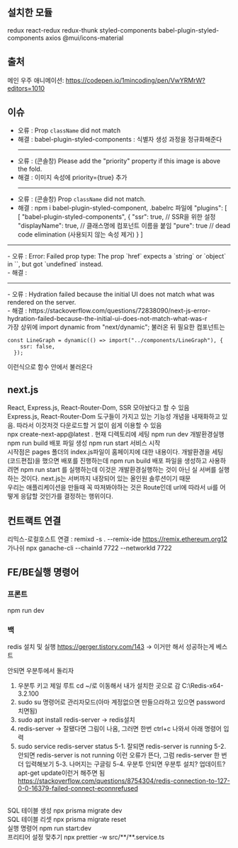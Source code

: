 ## 설치한 모듈

redux
react-redux
redux-thunk
styled-components
babel-plugin-styled-components
axios
@mui/icons-material

## 출처

메인 우주 애니메이션: https://codepen.io/1mincoding/pen/VwYRMrW?editors=1010

## 이슈

- 오류 : Prop `className` did not match
  <br>
- 해결 : babel-plugin-styled-components : 식별자 생성 과정을 정규화해준다
  <hr>
- 오류 : (콘솔창) Please add the "priority" property if this image is above the fold.
  <br>
- 해결 : 이미지 속성에 priority={true} 추가
  <hr>
- 오류 : (콘솔창) Prop `className` did not match.
- 해결 : npm i babel-plugin-styled-component, .babelrc 파일에 "plugins": [
[
"babel-plugin-styled-components",
{
"ssr": true, // SSR을 위한 설정
"displayName": true, // 클래스명에 컴포넌트 이름을 붙임
"pure": true // dead code elimination (사용되지 않는 속성 제거)
}
]
<hr>
- 오류 : Error: Failed prop type: The prop `href` expects a `string` or `object` in `<Link>`, but got `undefined` instead.
  <br>
- 해결 :
<hr>
- 오류 : Hydration failed because the initial UI does not match what was rendered on the server.
  <br>
- 해결 : https://stackoverflow.com/questions/72838090/next-js-error-hydration-failed-because-the-initial-ui-does-not-match-what-was-r
  <br>
  가장 상위에 import dynamic from "next/dynamic"; 불러온 뒤 필요한 컴포넌트는

```
const LineGraph = dynamic(() => import("../components/LineGraph"), {
    ssr: false,
  });
```

이런식으로 함수 안에서 불러온다

## next.js

React, Express.js, React-Router-Dom, SSR 모아놨다고 할 수 있음  
Express.js, React-Router-Dom 도구들이 가지고 있는 기능성 개념을 내재화하고 있음. 따라서 이것저것 다운로드할 거 없이 쉽게 이용할 수 있음
<br>
npx create-next-app@latest . 현재 디렉토리에 세팅
npm run dev 개발환경실행
npm run build 배포 파일 생성
npm run start 서비스 시작
<br>
시작점은 pages 폴더의 index.js파일이 홈페이지에 대한 내용이다.
개발환경을 세팅(코드편집)을 했으면 배포를 진행하는데
npm run build 배포 파일을 생성하고 사용하려면
npm run start 를 실행하는데 이것은 개발환경실행하는 것이 아닌 실 서버를 실행하는 것이다. next.js는 서버까지 내장되어 있는 올인원 솔루션이기 때문
<br>
우리는 애플리케이션을 만들때 꼭 따져봐야하는 것은 Route인데 url에 따라서 ui를 어떻게 응답할 것인가를 결정하는 행위이다.

## 컨트랙트 연결

리믹스-로컬호스트 연결 : remixd -s . --remix-ide https://remix.ethereum.org12
<br>
가나쉬 npx ganache-cli --chainId 7722 --networkId 7722
<br>

## FE/BE실행 명령어

### 프론트

npm run dev

### 백

redis 설치 및 실행
https://gerger.tistory.com/143 -> 이거만 해서 성공하는게 베스트

안되면 우분투에서 돌리자
1. 우분투 키고 제일 루트 cd ~/로 이동해서 내가 설치한 곳으로 감 C:\Redis-x64-3.2.100
2. sudo su 명령어로 관리자모드(아마 계정없으면 만들으라하고 있으면 password치면됨)
3. sudo apt install redis-server  -> redis설치
4. redis-server -> 잘됐다면 그림이 나옴, 그러면 한번 ctrl+c 나와서 아래 명령어 입력
5. sudo service redis-server status 
  5-1. 잘되면 redis-server is running
  5-2. 안되면  redis-server is not running 이런 오류가 뜬다, 그럼 redis-server 한 번 더 입력해보기 
  5-3. 나머지는 구글링
  5-4. 우분투 안되면 우분투 설치? 업데이트? apt-get update이런거 해주면 됨 
https://stackoverflow.com/questions/8754304/redis-connection-to-127-0-0-16379-failed-connect-econnrefused
<br />
SQL 테이블 생성
npx prisma migrate dev
<br />
SQL 테이블 리셋
npx prisma migrate reset
<br />
실행 명령어
npm run start:dev
<br />
프리티어 설정 맞추기
npx prettier -w src/**/**.service.ts
